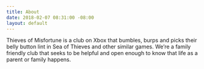 ```yaml
---
title: About
date: 2018-02-07 08:31:00 -08:00
layout: default
---
```


Thieves of Misfortune is a club on Xbox that bumbles, burps and picks their belly button lint in Sea of Thieves and other similar games. We’re a family friendly club that seeks to be helpful and open enough to know that life as a parent or family happens. 